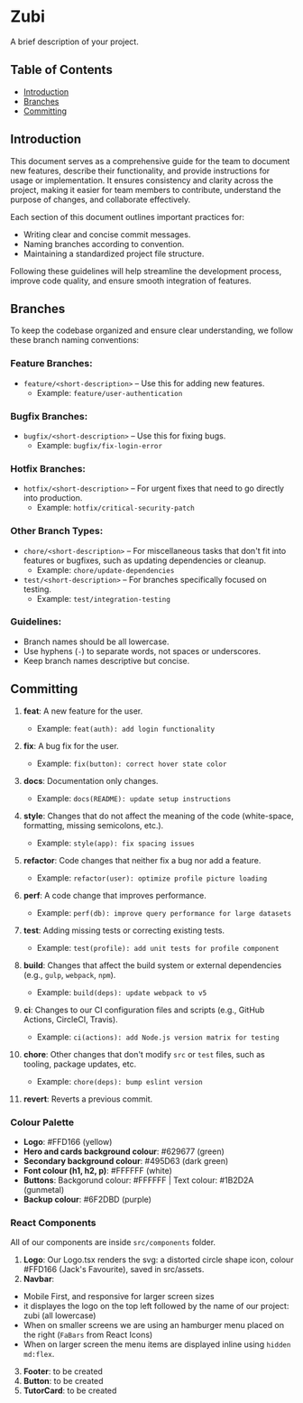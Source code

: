 # Zubi

A brief description of your project.

## Table of Contents

- [Introduction](#introduction)
- [Branches](#branches)
- [Committing](#committing)

## Introduction

This document serves as a comprehensive guide for the team to document new features, describe their functionality, and provide instructions for usage or implementation. It ensures consistency and clarity across the project, making it easier for team members to contribute, understand the purpose of changes, and collaborate effectively.

Each section of this document outlines important practices for:

- Writing clear and concise commit messages.
- Naming branches according to convention.
- Maintaining a standardized project file structure.

Following these guidelines will help streamline the development process, improve code quality, and ensure smooth integration of features.

## Branches

To keep the codebase organized and ensure clear understanding, we follow these branch naming conventions:

### Feature Branches:
- `feature/<short-description>` – Use this for adding new features.
  - Example: `feature/user-authentication`

### Bugfix Branches:
- `bugfix/<short-description>` – Use this for fixing bugs.
  - Example: `bugfix/fix-login-error`

### Hotfix Branches:
- `hotfix/<short-description>` – For urgent fixes that need to go directly into production.
  - Example: `hotfix/critical-security-patch`

### Other Branch Types:
- `chore/<short-description>` – For miscellaneous tasks that don't fit into features or bugfixes, such as updating dependencies or cleanup.
  - Example: `chore/update-dependencies`
- `test/<short-description>` – For branches specifically focused on testing.
  - Example: `test/integration-testing`

### Guidelines:
- Branch names should be all lowercase.
- Use hyphens (`-`) to separate words, not spaces or underscores.
- Keep branch names descriptive but concise.


## Committing

1. **feat**: A new feature for the user.
   - Example: `feat(auth): add login functionality`

2. **fix**: A bug fix for the user.
   - Example: `fix(button): correct hover state color`

3. **docs**: Documentation only changes.
   - Example: `docs(README): update setup instructions`

4. **style**: Changes that do not affect the meaning of the code (white-space, formatting, missing semicolons, etc.).
   - Example: `style(app): fix spacing issues`

5. **refactor**: Code changes that neither fix a bug nor add a feature.
   - Example: `refactor(user): optimize profile picture loading`

6. **perf**: A code change that improves performance.
   - Example: `perf(db): improve query performance for large datasets`

7. **test**: Adding missing tests or correcting existing tests.
   - Example: `test(profile): add unit tests for profile component`

8. **build**: Changes that affect the build system or external dependencies (e.g., `gulp`, `webpack`, `npm`).
   - Example: `build(deps): update webpack to v5`

9. **ci**: Changes to our CI configuration files and scripts (e.g., GitHub Actions, CircleCI, Travis).
   - Example: `ci(actions): add Node.js version matrix for testing`

10. **chore**: Other changes that don't modify `src` or `test` files, such as tooling, package updates, etc.
    - Example: `chore(deps): bump eslint version`

11. **revert**: Reverts a previous commit.

### Colour Palette
- **Logo**: #FFD166 (yellow)
- **Hero and cards background colour**: #629677 (green)
- **Secondary background colour**: #495D63 (dark green)
- **Font colour (h1, h2, p)**: #FFFFFF (white)
- **Buttons**: Backgorund colour: #FFFFFF | Text colour: #1B2D2A (gunmetal)
- **Backup colour**: #6F2DBD (purple)
### React Components
All of our components are inside `src/components` folder.
1. **Logo**: Our Logo.tsx renders the svg: a distorted circle shape icon, colour #FFD166 (Jack's Favourite), saved in src/assets.
2. **Navbar**:
- Mobile First, and responsive for larger screen sizes
- it displayes the logo on the top left followed by the name of our project: zubi (all lowercase)
- When on smaller screens we are using an hamburger menu placed on the right (`FaBars` from React Icons)
- When on larger screen the menu items are displayed inline using `hidden md:flex`.
3. **Footer**: to be created
4. **Button**: to be created
5. **TutorCard**: to be created